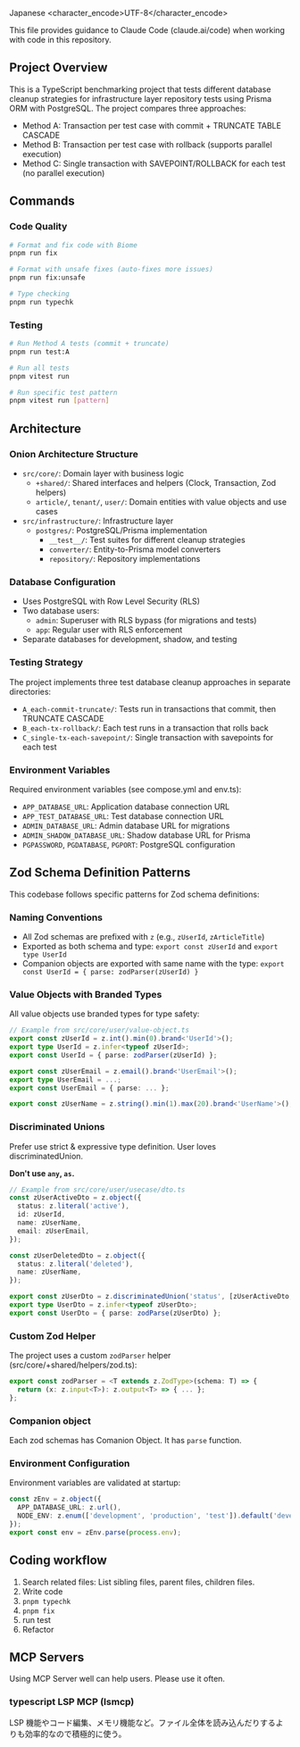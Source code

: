 <lang>Japanese</lang>
<character_encode>UTF-8</character_encode>

This file provides guidance to Claude Code (claude.ai/code) when working with code in this repository.

## Project Overview

This is a TypeScript benchmarking project that tests different database cleanup strategies for infrastructure layer repository tests using Prisma ORM with PostgreSQL. The project compares three approaches:
- Method A: Transaction per test case with commit + TRUNCATE TABLE CASCADE
- Method B: Transaction per test case with rollback (supports parallel execution)
- Method C: Single transaction with SAVEPOINT/ROLLBACK for each test (no parallel execution)

## Commands

### Code Quality
```bash
# Format and fix code with Biome
pnpm run fix

# Format with unsafe fixes (auto-fixes more issues)
pnpm run fix:unsafe

# Type checking
pnpm run typechk
```

### Testing
```bash
# Run Method A tests (commit + truncate)
pnpm run test:A

# Run all tests
pnpm vitest run

# Run specific test pattern
pnpm vitest run [pattern]
```

## Architecture

### Onion Architecture Structure
- `src/core/`: Domain layer with business logic
  - `+shared/`: Shared interfaces and helpers (Clock, Transaction, Zod helpers)
  - `article/`, `tenant/`, `user/`: Domain entities with value objects and use cases
- `src/infrastructure/`: Infrastructure layer
  - `postgres/`: PostgreSQL/Prisma implementation
    - `__test__/`: Test suites for different cleanup strategies
    - `converter/`: Entity-to-Prisma model converters
    - `repository/`: Repository implementations

### Database Configuration
- Uses PostgreSQL with Row Level Security (RLS)
- Two database users:
  - `admin`: Superuser with RLS bypass (for migrations and tests)
  - `app`: Regular user with RLS enforcement
- Separate databases for development, shadow, and testing

### Testing Strategy
The project implements three test database cleanup approaches in separate directories:
- `A_each-commit-truncate/`: Tests run in transactions that commit, then TRUNCATE CASCADE
- `B_each-tx-rollback/`: Each test runs in a transaction that rolls back
- `C_single-tx-each-savepoint/`: Single transaction with savepoints for each test

### Environment Variables
Required environment variables (see compose.yml and env.ts):
- `APP_DATABASE_URL`: Application database connection URL
- `APP_TEST_DATABASE_URL`: Test database connection URL
- `ADMIN_DATABASE_URL`: Admin database URL for migrations
- `ADMIN_SHADOW_DATABASE_URL`: Shadow database URL for Prisma
- `PGPASSWORD`, `PGDATABASE`, `PGPORT`: PostgreSQL configuration

## Zod Schema Definition Patterns

This codebase follows specific patterns for Zod schema definitions:

### Naming Conventions
- All Zod schemas are prefixed with `z` (e.g., `zUserId`, `zArticleTitle`)
- Exported as both schema and type: `export const zUserId` and `export type UserId`
- Companion objects are exported with same name with the type: `export const UserId = { parse: zodParser(zUserId) }`

### Value Objects with Branded Types
All value objects use branded types for type safety:
```typescript
// Example from src/core/user/value-object.ts
export const zUserId = z.int().min(0).brand<'UserId'>();
export type UserId = z.infer<typeof zUserId>;
export const UserId = { parse: zodParser(zUserId) };

export const zUserEmail = z.email().brand<'UserEmail'>();
export type UserEmail = ...;
export const UserEmail = { parse: ... };

export const zUserName = z.string().min(1).max(20).brand<'UserName'>();
```

### Discriminated Unions
Prefer use strict & expressive type definition.
User loves discriminatedUnion.

**Don't use `any`, `as`.**

```typescript
// Example from src/core/user/usecase/dto.ts
const zUserActiveDto = z.object({
  status: z.literal('active'),
  id: zUserId,
  name: zUserName,
  email: zUserEmail,
});

const zUserDeletedDto = z.object({
  status: z.literal('deleted'),
  name: zUserName,
});

export const zUserDto = z.discriminatedUnion('status', [zUserActiveDto, zUserDeletedDto]);
export type UserDto = z.infer<typeof zUserDto>;
export const UserDto = { parse: zodParse(zUserDto) };
```

### Custom Zod Helper
The project uses a custom `zodParser` helper (src/core/+shared/helpers/zod.ts):
```typescript
export const zodParser = <T extends z.ZodType>(schema: T) => {
  return (x: z.input<T>): z.output<T> => { ... };
};
```

### Companion object
Each zod schemas has Comanion Object.
It has `parse` function.

### Environment Configuration
Environment variables are validated at startup:
```typescript
const zEnv = z.object({
  APP_DATABASE_URL: z.url(),
  NODE_ENV: z.enum(['development', 'production', 'test']).default('development'),
});
export const env = zEnv.parse(process.env);
```

## Coding workflow

1. Search related files: List sibling files, parent files, children files.
2. Write code
3. `pnpm typechk`
4. `pnpm fix`
5. run test
6. Refactor

## MCP Servers

Using MCP Server well can help users. Please use it often.

### typescript LSP MCP (lsmcp)

LSP 機能やコード編集、メモリ機能など。ファイル全体を読み込んだりするよりも効率的なので積極的に使う。
